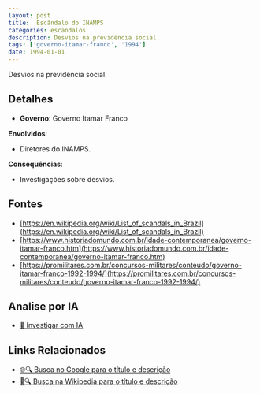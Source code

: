 ```yaml
---
layout: post
title:  Escândalo do INAMPS
categories: escandalos
description: Desvios na previdência social.
tags: ['governo-itamar-franco', '1994']
date: 1994-01-01
---
```


Desvios na previdência social.

## Detalhes
- **Governo**: Governo Itamar Franco

**Envolvidos**:
- Diretores do INAMPS.


**Consequências**:
- Investigações sobre desvios.


## Fontes
- [https://en.wikipedia.org/wiki/List_of_scandals_in_Brazil](https://en.wikipedia.org/wiki/List_of_scandals_in_Brazil)
- [https://www.historiadomundo.com.br/idade-contemporanea/governo-itamar-franco.htm](https://www.historiadomundo.com.br/idade-contemporanea/governo-itamar-franco.htm)
- [https://promilitares.com.br/concursos-militares/conteudo/governo-itamar-franco-1992-1994/](https://promilitares.com.br/concursos-militares/conteudo/governo-itamar-franco-1992-1994/)


## Analise por IA
- [🤖 Investigar com IA](https://www.perplexity.ai/search?q=Esc%C3%A2ndalo%20do%20INAMPS%20Desvios%20na%20previd%C3%AAncia%20social.%20Governo%20Itamar%20Franco)

## Links Relacionados
- [🌐🔍 Busca no Google para o título e descrição](https://www.google.com/search?q=Esc%C3%A2ndalo%20do%20INAMPS%20Desvios%20na%20previd%C3%AAncia%20social.%20Governo%20Itamar%20Franco)
- [📖🔍 Busca na Wikipedia para o título e descrição](https://pt.wikipedia.org/w/index.php?search=Esc%C3%A2ndalo%20do%20INAMPS%20Desvios%20na%20previd%C3%AAncia%20social.%20Governo%20Itamar%20Franco)

